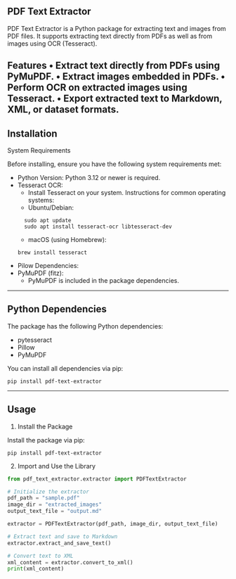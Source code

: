 ## PDF Text Extractor

PDF Text Extractor is a Python package for extracting text and images from PDF files. It supports extracting text directly from PDFs as well as from images using OCR (Tesseract).

Features
	•	Extract text directly from PDFs using PyMuPDF.
	•	Extract images embedded in PDFs.
	•	Perform OCR on extracted images using Tesseract.
	•	Export extracted text to Markdown, XML, or dataset formats.
---
## Installation

System Requirements

Before installing, ensure you have the following system requirements met:
-  Python Version: Python 3.12 or newer is required. 
  - Tesseract OCR:
    - Install Tesseract on your system. Instructions for common operating systems:
    - Ubuntu/Debian:
    ```shell
      sudo apt update
      sudo apt install tesseract-ocr libtesseract-dev
      ```
    - macOS (using Homebrew):
    ```shell
    brew install tesseract
    ```
- Pilow Dependencies:
- PyMuPDF (fitz):
	- PyMuPDF is included in the package dependencies.

---
## Python Dependencies

The package has the following Python dependencies:
- pytesseract
- Pillow
- PyMuPDF

You can install all dependencies via pip:
```shell
pip install pdf-text-extractor
```

---
## Usage

1. Install the Package

Install the package via pip:
```shell
pip install pdf-text-extractor
```
2. Import and Use the Library
```python
from pdf_text_extractor.extractor import PDFTextExtractor

# Initialize the extractor
pdf_path = "sample.pdf"
image_dir = "extracted_images"
output_text_file = "output.md"

extractor = PDFTextExtractor(pdf_path, image_dir, output_text_file)

# Extract text and save to Markdown
extractor.extract_and_save_text()

# Convert text to XML
xml_content = extractor.convert_to_xml()
print(xml_content)
```

